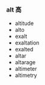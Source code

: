 ### alt 高

- altitude
- alto
- exalt
- exaltation
- exalted
- altar
- altarage
- altimeter
- altimetry
